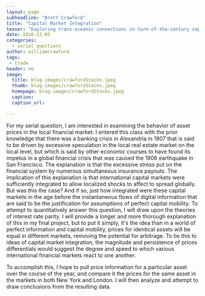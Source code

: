 ```yaml
---
layout: page
subheadline: "Brett Crawford"
title: "Capital Market Integration"
teaser: "Exploring trans-oceanic connections in turn-of-the-century capital markets"
date: 2016-12-05
categories:
  - serial questions
author: williamcrawford
tags:
 - trade
header: no
image:
  title: blog-images/crawfordStocks.jpeg
  thumb: blog-images/crawfordStocks.jpeg
  homepage: blog-images/crawfordStocks.jpeg
  caption:
  caption_url:

---
```

For my serial question, I am interested in examining the behavior of asset prices in the local financial market. I entered this class with the prior knowledge that there was a banking crisis in Alexandria in 1907 that is said to be driven by excessive speculation in the local real estate market on the local level, but which is said by other economic courses to have found its impetus in a global financial crisis that was caused the 1906 earthquake in San Francisco. The explanation is that the excessive stress put on the financial system by numerous simultaneous insurance payouts. The implication of this explanation is that international capital markets were sufficiently integrated to allow localized shocks to affect to spread globally. But was this the case? And if so, just how integrated were these capital markets in the age before the instantaneous flows of digital information that are said to be the justification for assumptions of perfect capital mobility. To attempt to quantitatively answer this question, I will draw upon the theories of interest rate parity. I will provide a longer and more thorough explanation of this in my final project, but to put it simply, it's the idea than in a world of perfect information and capital mobility, prices for identical assets will be equal in different markets, removing the potential for arbitrage. To tie this to ideas of capital market integration, the magnitude and persistence of prices differentials would suggest the degree and speed to which various international financial markets react to one another.

To accomplish this, I hope to pull price information for a particular asset over the course of the year, and compare it the prices for the same asset in the markets in both New York and London. I will then analyze and attempt to draw conclusions from the resulting data.
